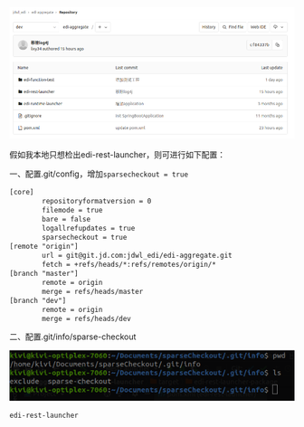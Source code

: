 ![image.png](pic/1240-20210115033927043.png)



假如我本地只想检出edi-rest-launcher，则可进行如下配置：

一、配置.git/config，增加`sparsecheckout = true`

```properties
[core]                                                                                                
        repositoryformatversion = 0 
        filemode = true
        bare = false
        logallrefupdates = true
        sparsecheckout = true
[remote "origin"]
        url = git@git.jd.com:jdwl_edi/edi-aggregate.git
        fetch = +refs/heads/*:refs/remotes/origin/*
[branch "master"]
        remote = origin
        merge = refs/heads/master
[branch "dev"]
        remote = origin
        merge = refs/heads/dev

```
二、配置.git/info/sparse-checkout

![image.png](pic/1240-20210115033927031.png)



```
edi-rest-launcher 
```

